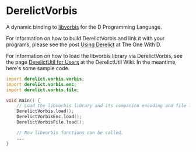 DerelictVorbis
==========

A dynamic binding to [libvorbis][1] for the D Programming Language.

For information on how to build DerelictVorbis and link it with your programs, please see the post [Using Derelict][2] at The One With D.

For information on how to load the libvorbis library via DerelictVorbis, see the page [DerelictUtil for Users][2] at the DerelictUtil Wiki. In the meantime, here's some sample code.

```D
import derelict.vorbis.vorbis;
import derelict.vorbis.enc;
import derelict.vorbis.file;

void main() {
    // Load the libvorbis library and its companion encoding and file libaries.
    DerelictVorbis.load();
    DerelictVorbisEnc.load();
    DerelictVorbisFile.load();

    // Now libvorbis functions can be called.
    ...
}
```

[1]: http://xiph.org/vorbis/
[2]: http://dblog.aldacron.net/derelict-help/using-derelict/
[3]: https://github.com/DerelictOrg/DerelictUtil/wiki/DerelictUtil-for-Users
